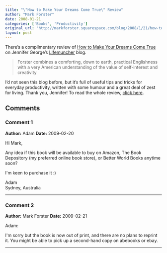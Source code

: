 ```yaml
---
title: "\"How to Make Your Dreams Come True\" Review"
author: "Mark Forster"
date: 2008-01-21
categories: ['Books', 'Productivity']
original_url: "http://markforster.squarespace.com/blog/2008/1/21/how-to-make-your-dreams-come-true-review.html"
layout: post
---
```


There’s a complimentary review of [How to Make Your Dreams Come True](/how-to-make-your-dreams-come-t) on Jennifer George’s [Lifemuncher](http://lifemuncher.blogspot.com/2008/01/my-forster-admiration-continues.html) blog.
> Forster combines a comforting, down to earth, practical Englishness with a very American understanding of the value of self-interest and creativity

I’d not seen this blog before, but it’s full of useful tips and tricks for everyday productivity, written with some humour and a great deal of zest for living. Thank you, Jennifer!
To read the whole review, [click here](http://lifemuncher.blogspot.com/2008/01/my-forster-admiration-continues.html).

## Comments

### Comment 1
**Author:** Adam
**Date:** 2009-02-20

Hi Mark,  
  
Any idea if this book will be available to buy on Amazon, The Book Depository (my preferred online book store), or Better World Books anytime soon?  
  
I'm keen to purchase it :)  
  
Adam  
Sydney, Australia

---

### Comment 2
**Author:** Mark Forster
**Date:** 2009-02-21

Adam:  
  
I'm sorry but the book is now out of print, and there are no plans to reprint it. You might be able to pick up a second-hand copy on abebooks or ebay.

---

